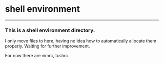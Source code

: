 # shell environment

---

### This is a shell environment directory.
I only move files to here, having no idea how to automatically allocate them properly.
Waiting for further improvement.

For now there are vimrc, tcshrc
